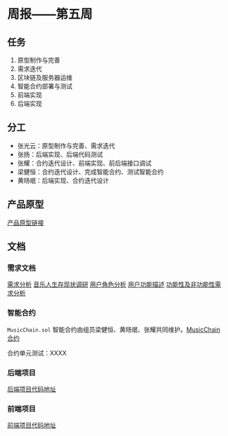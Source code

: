 # 周报——第五周

## 任务

1. 原型制作与完善
2. 需求迭代
3. 区块链及服务器运维
4. 智能合约部署与测试
5. 前端实现
6. 后端实现

## 分工

- 张光云：原型制作与完善、需求迭代
- 张扬：后端实现、后端代码测试
- 张耀：合约迭代设计、前端实现、前后端接口调试
- 梁健恒：合约迭代设计、完成智能合约、测试智能合约
- 黄旸珉：后端实现、合约迭代设计

## 产品原型

[产品原型链接](https://org.modao.cc/app/90e8640e1a31563900cfed27bdc1bb13#screen=s229711DEE91561967147540)

## 文档

### 需求文档

[需求分析](../day3/张光云/需求分析.md)
[音乐人生存现状调研](../day4/张光云/音乐人生存现状调研.md)
[用户角色分析](..)
[用户功能描述](../day4/张光云/用户功能描述.md)
[功能性及非功能性需求分析](../day4/张光云/功能性及非功能性需求分析.md)

### 智能合约

`MusicChain.sol` 智能合约由组员梁健恒、黄旸珉、张耀共同维护。[MusicChain 合约](../MusicChain/MusicChain.sol)

合约单元测试：XXXX

### 后端项目

[后端项目代码地址](https://github.com/fisco-bcos-group1/back-end)

### 前端项目

[前端项目代码地址](https://github.com/fisco-bcos-group1/front-end)
